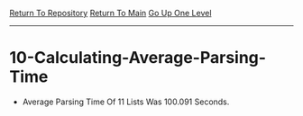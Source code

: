 [Return To Repository](https://github.com/deathbybandaid/piholeparser/blob/master/)
[Return To Main](https://github.com/deathbybandaid/piholeparser/blob/master/RecentRunLogs/README.md)
[Go Up One Level](https://github.com/deathbybandaid/piholeparser/blob/master/RecentRunLogs/endtaskscripts/80-Completing-End-Tasks.md)
____________________________________
# 10-Calculating-Average-Parsing-Time
* Average Parsing Time Of 11 Lists Was 100.091 Seconds.
